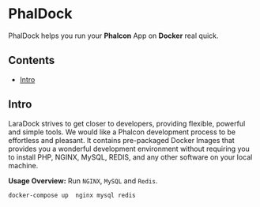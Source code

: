# PhalDock

PhalDock helps you run your **Phalcon** App on **Docker** real quick.

## Contents

- [Intro](#Intro)

<a name="Intro"></a>
## Intro

LaraDock strives to get closer to developers, providing flexible, powerful and simple tools. We would like a Phalcon
development process to be effortless and pleasant. It contains pre-packaged Docker Images that provides you a wonderful
development environment without requiring you to install PHP, NGINX, MySQL, REDIS, and any other software on your local
machine.

**Usage Overview:** Run `NGINX`, `MySQL` and `Redis`.

```shell
docker-compose up  nginx mysql redis
```


